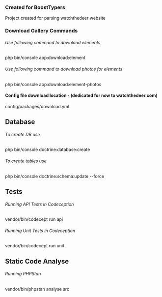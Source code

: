 ### Created for BoostTypers
Project created for parsing watchthedeer website

### Download Gallery Commands
###### Use following command to download elements
php bin/console app:download:element
###### Use following command to download photos for elements
php bin/console app:download:element-photos

#### Config file download location - (dedicated for now to watchthedeer.com)
config/packages/download.yml

## Database
###### To create DB use
php bin/console doctrine:database:create

###### To create tables use
php bin/console doctrine:schema:update --force

## Tests
###### Running API Tests in Codeception
vendor/bin/codecept run api

###### Running Unit Tests in Codeception
vendor/bin/codecept run unit

## Static Code Analyse
###### Running PHPStan
vendor/bin/phpstan analyse src
